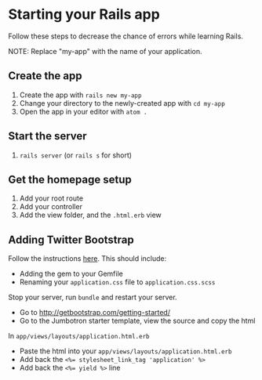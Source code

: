# Starting your Rails app

Follow these steps to decrease the chance of errors while learning Rails.

NOTE: Replace "my-app" with the name of your application.

## Create the app

1. Create the app with `rails new my-app`
1. Change your directory to the newly-created app with `cd my-app`
1. Open the app in your editor with `atom .`

## Start the server

1. `rails server` (or `rails s` for short)

## Get the homepage setup

1. Add your root route
1. Add your controller
1. Add the view folder, and the `.html.erb` view

## Adding Twitter Bootstrap

Follow the instructions [here](https://github.com/twbs/bootstrap-sass#a-ruby-on-rails).
This should include:

* Adding the gem to your Gemfile
* Renaming your `application.css` file to `application.css.scss`

Stop your server, run `bundle` and restart your server.

* Go to http://getbootstrap.com/getting-started/
* Go to the Jumbotron starter template, view the source and copy the html

In `app/views/layouts/application.html.erb`

* Paste the html into your `app/views/layouts/application.html.erb`
* Add back the `<%= stylesheet_link_tag 'application' %>`
* Add back the `<%= yield %>` line
